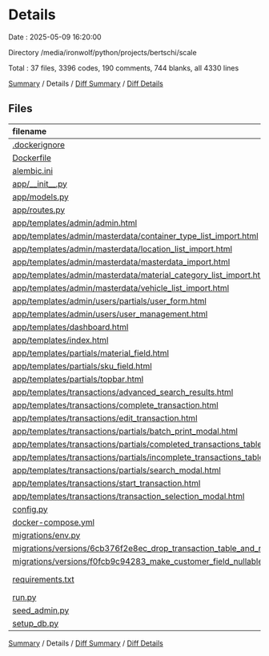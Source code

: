 # Details

Date : 2025-05-09 16:20:00

Directory /media/ironwolf/python/projects/bertschi/scale

Total : 37 files,  3396 codes, 190 comments, 744 blanks, all 4330 lines

[Summary](results.md) / Details / [Diff Summary](diff.md) / [Diff Details](diff-details.md)

## Files
| filename | language | code | comment | blank | total |
| :--- | :--- | ---: | ---: | ---: | ---: |
| [.dockerignore](/.dockerignore) | Ignore | 23 | 5 | 5 | 33 |
| [Dockerfile](/Dockerfile) | Docker | 17 | 9 | 9 | 35 |
| [alembic.ini](/alembic.ini) | Ini | 95 | 0 | 25 | 120 |
| [app/\_\_init\_\_.py](/app/__init__.py) | Python | 13 | 0 | 6 | 19 |
| [app/models.py](/app/models.py) | Python | 64 | 7 | 28 | 99 |
| [app/routes.py](/app/routes.py) | Python | 985 | 103 | 306 | 1,394 |
| [app/templates/admin/admin.html](/app/templates/admin/admin.html) | HTML | 65 | 3 | 10 | 78 |
| [app/templates/admin/masterdata/container\_type\_list\_import.html](/app/templates/admin/masterdata/container_type_list_import.html) | HTML | 82 | 0 | 14 | 96 |
| [app/templates/admin/masterdata/location\_list\_import.html](/app/templates/admin/masterdata/location_list_import.html) | HTML | 92 | 0 | 18 | 110 |
| [app/templates/admin/masterdata/masterdata\_import.html](/app/templates/admin/masterdata/masterdata_import.html) | HTML | 41 | 3 | 8 | 52 |
| [app/templates/admin/masterdata/material\_category\_list\_import.html](/app/templates/admin/masterdata/material_category_list_import.html) | HTML | 84 | 0 | 14 | 98 |
| [app/templates/admin/masterdata/vehicle\_list\_import.html](/app/templates/admin/masterdata/vehicle_list_import.html) | HTML | 82 | 2 | 10 | 94 |
| [app/templates/admin/users/partials/user\_form.html](/app/templates/admin/users/partials/user_form.html) | HTML | 41 | 0 | 6 | 47 |
| [app/templates/admin/users/user\_management.html](/app/templates/admin/users/user_management.html) | HTML | 104 | 3 | 17 | 124 |
| [app/templates/dashboard.html](/app/templates/dashboard.html) | HTML | 182 | 6 | 47 | 235 |
| [app/templates/index.html](/app/templates/index.html) | HTML | 50 | 1 | 4 | 55 |
| [app/templates/partials/material\_field.html](/app/templates/partials/material_field.html) | HTML | 18 | 0 | 1 | 19 |
| [app/templates/partials/sku\_field.html](/app/templates/partials/sku_field.html) | HTML | 17 | 0 | 1 | 18 |
| [app/templates/partials/topbar.html](/app/templates/partials/topbar.html) | HTML | 23 | 1 | 1 | 25 |
| [app/templates/transactions/advanced\_search\_results.html](/app/templates/transactions/advanced_search_results.html) | HTML | 107 | 6 | 15 | 128 |
| [app/templates/transactions/complete\_transaction.html](/app/templates/transactions/complete_transaction.html) | HTML | 167 | 5 | 30 | 202 |
| [app/templates/transactions/edit\_transaction.html](/app/templates/transactions/edit_transaction.html) | HTML | 246 | 3 | 35 | 284 |
| [app/templates/transactions/partials/batch\_print\_modal.html](/app/templates/transactions/partials/batch_print_modal.html) | HTML | 44 | 1 | 3 | 48 |
| [app/templates/transactions/partials/completed\_transactions\_table.html](/app/templates/transactions/partials/completed_transactions_table.html) | HTML | 52 | 2 | 9 | 63 |
| [app/templates/transactions/partials/incomplete\_transactions\_table.html](/app/templates/transactions/partials/incomplete_transactions_table.html) | HTML | 46 | 0 | 4 | 50 |
| [app/templates/transactions/partials/search\_modal.html](/app/templates/transactions/partials/search_modal.html) | HTML | 41 | 1 | 6 | 48 |
| [app/templates/transactions/start\_transaction.html](/app/templates/transactions/start_transaction.html) | HTML | 335 | 3 | 32 | 370 |
| [app/templates/transactions/transaction\_selection\_modal.html](/app/templates/transactions/transaction_selection_modal.html) | HTML | 75 | 2 | 11 | 88 |
| [config.py](/config.py) | Python | 9 | 4 | 4 | 17 |
| [docker-compose.yml](/docker-compose.yml) | YAML | 31 | 0 | 5 | 36 |
| [migrations/env.py](/migrations/env.py) | Python | 47 | 12 | 21 | 80 |
| [migrations/versions/6cb376f2e8ec\_drop\_transaction\_table\_and\_recreate\_.py](/migrations/versions/6cb376f2e8ec_drop_transaction_table_and_recreate_.py) | Python | 37 | 1 | 16 | 54 |
| [migrations/versions/f0fcb9c94283\_make\_customer\_field\_nullable.py](/migrations/versions/f0fcb9c94283_make_customer_field_nullable.py) | Python | 22 | 5 | 10 | 37 |
| [requirements.txt](/requirements.txt) | pip requirements | 28 | 0 | 1 | 29 |
| [run.py](/run.py) | Python | 4 | 0 | 3 | 7 |
| [seed\_admin.py](/seed_admin.py) | Python | 20 | 1 | 6 | 27 |
| [setup\_db.py](/setup_db.py) | Python | 7 | 1 | 3 | 11 |

[Summary](results.md) / Details / [Diff Summary](diff.md) / [Diff Details](diff-details.md)